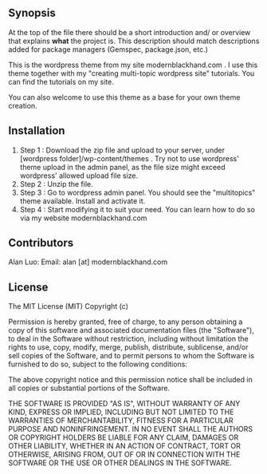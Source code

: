 ## Synopsis

At the top of the file there should be a short introduction and/ or overview that explains **what** the project is. This description should match descriptions added for package managers (Gemspec, package.json, etc.)

This is the wordpress theme from my site modernblackhand.com . I use this theme together with my "creating multi-topic wordpress site" tutorials. You can find the tutorials on my site.   

You can also welcome to use this theme as a base for your own theme creation. 



## Installation

1. Step 1 : Download the zip file and upload to your server, under [wordpress folder]/wp-content/themes . Try not to use wordpress' theme upload in the admin panel, as the file size might exceed wordpress' allowed upload file size. 
2. Step 2 : Unzip the file.
3. Step 3 : Go to wordpress admin panel. You should see the "multitopics" theme available. Install and activate it. 
4. Step 4 : Start modifying it to suit your need. You can learn how to do so via my website modernblackhand.com
 

## Contributors

Alan Luo: Email: alan [at] modernblackhand.com

## License

The MIT License (MIT)
Copyright (c) <year> <copyright holders>

Permission is hereby granted, free of charge, to any person obtaining a copy of this software and associated documentation files (the "Software"), to deal in the Software without restriction, including without limitation the rights to use, copy, modify, merge, publish, distribute, sublicense, and/or sell copies of the Software, and to permit persons to whom the Software is furnished to do so, subject to the following conditions:

The above copyright notice and this permission notice shall be included in all copies or substantial portions of the Software.

THE SOFTWARE IS PROVIDED "AS IS", WITHOUT WARRANTY OF ANY KIND, EXPRESS OR IMPLIED, INCLUDING BUT NOT LIMITED TO THE WARRANTIES OF MERCHANTABILITY, FITNESS FOR A PARTICULAR PURPOSE AND NONINFRINGEMENT. IN NO EVENT SHALL THE AUTHORS OR COPYRIGHT HOLDERS BE LIABLE FOR ANY CLAIM, DAMAGES OR OTHER LIABILITY, WHETHER IN AN ACTION OF CONTRACT, TORT OR OTHERWISE, ARISING FROM, OUT OF OR IN CONNECTION WITH THE SOFTWARE OR THE USE OR OTHER DEALINGS IN THE SOFTWARE.
